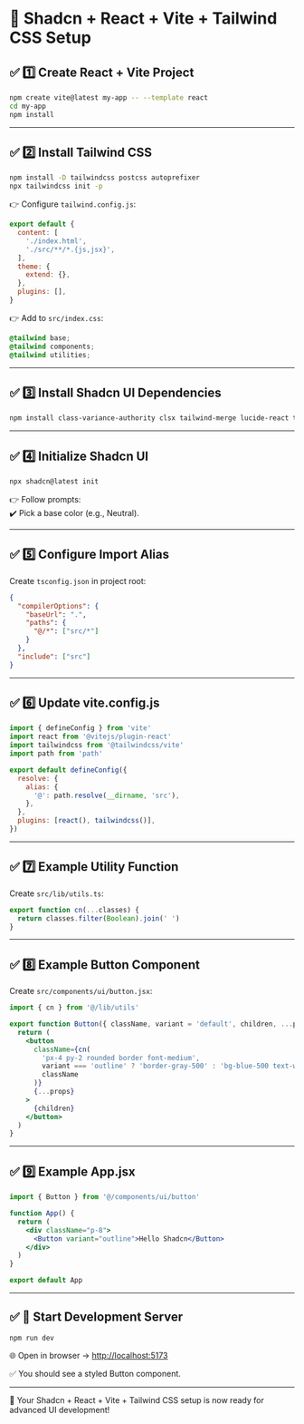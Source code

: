 # 🚀 Shadcn + React + Vite + Tailwind CSS Setup

## ✅ 1️⃣ Create React + Vite Project

``` bash
npm create vite@latest my-app -- --template react
cd my-app
npm install
```

------------------------------------------------------------------------

## ✅ 2️⃣ Install Tailwind CSS

``` bash
npm install -D tailwindcss postcss autoprefixer
npx tailwindcss init -p
```

👉 Configure `tailwind.config.js`:

``` js
export default {
  content: [
    './index.html',
    './src/**/*.{js,jsx}',
  ],
  theme: {
    extend: {},
  },
  plugins: [],
}
```

👉 Add to `src/index.css`:

``` css
@tailwind base;
@tailwind components;
@tailwind utilities;
```

------------------------------------------------------------------------

## ✅ 3️⃣ Install Shadcn UI Dependencies

``` bash
npm install class-variance-authority clsx tailwind-merge lucide-react tw-animate-css
```

------------------------------------------------------------------------

## ✅ 4️⃣ Initialize Shadcn UI

``` bash
npx shadcn@latest init
```

👉 Follow prompts:\
✔️ Pick a base color (e.g., Neutral).

------------------------------------------------------------------------

## ✅ 5️⃣ Configure Import Alias

Create `tsconfig.json` in project root:

``` json
{
  "compilerOptions": {
    "baseUrl": ".",
    "paths": {
      "@/*": ["src/*"]
    }
  },
  "include": ["src"]
}
```

------------------------------------------------------------------------

## ✅ 6️⃣ Update vite.config.js

``` js
import { defineConfig } from 'vite'
import react from '@vitejs/plugin-react'
import tailwindcss from '@tailwindcss/vite'
import path from 'path'

export default defineConfig({
  resolve: {
    alias: {
      '@': path.resolve(__dirname, 'src'),
    },
  },
  plugins: [react(), tailwindcss()],
})
```

------------------------------------------------------------------------

## ✅ 7️⃣ Example Utility Function

Create `src/lib/utils.ts`:

``` ts
export function cn(...classes) {
  return classes.filter(Boolean).join(' ')
}
```

------------------------------------------------------------------------

## ✅ 8️⃣ Example Button Component

Create `src/components/ui/button.jsx`:

``` jsx
import { cn } from '@/lib/utils'

export function Button({ className, variant = 'default', children, ...props }) {
  return (
    <button
      className={cn(
        'px-4 py-2 rounded border font-medium',
        variant === 'outline' ? 'border-gray-500' : 'bg-blue-500 text-white',
        className
      )}
      {...props}
    >
      {children}
    </button>
  )
}
```

------------------------------------------------------------------------

## ✅ 9️⃣ Example App.jsx

``` jsx
import { Button } from '@/components/ui/button'

function App() {
  return (
    <div className="p-8">
      <Button variant="outline">Hello Shadcn</Button>
    </div>
  )
}

export default App
```

------------------------------------------------------------------------

## ✅ 🔧 Start Development Server

``` bash
npm run dev
```

🌐 Open in browser → <http://localhost:5173>

✅ You should see a styled Button component.

------------------------------------------------------------------------

🎉 Your Shadcn + React + Vite + Tailwind CSS setup is now ready for
advanced UI development!
